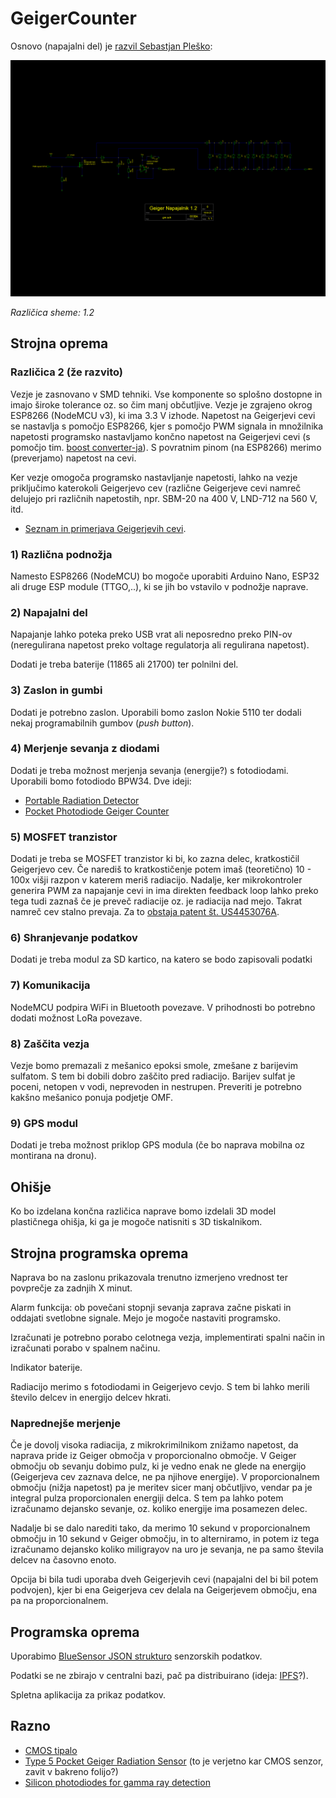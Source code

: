 # GeigerCounter

Osnovo (napajalni del) je [razvil Sebastjan Pleško](http://seba.eu.org/public/geiger/):

![Geiger Counter v. 1.2](GeigerCounter_v1_2.png)

*Različica sheme: 1.2*

## Strojna oprema

### Različica 2 (že razvito)

Vezje je zasnovano v SMD tehniki. Vse komponente so splošno dostopne in imajo široke tolerance oz. so čim manj občutljive. Vezje je zgrajeno okrog ESP8266 (NodeMCU v3), ki ima 3.3 V izhode. Napetost na Geigerjevi cevi se nastavlja s pomočjo ESP8266, kjer s pomočjo PWM signala in množilnika napetosti programsko nastavljamo končno napetost na Geigerjevi cevi (s pomočjo tim. [boost converter-ja](https://en.wikipedia.org/wiki/Boost_converter)). S povratnim pinom (na ESP8266) merimo (preverjamo) napetost na cevi.

Ker vezje omogoča programsko nastavljanje napetosti, lahko na vezje priključimo katerokoli Geigerjevo cev (različne Geigerjeve cevi namreč delujejo pri različnih napetostih, npr. SBM-20 na 400 V, LND-712 na 560 V, itd.
 
 - [Seznam in primerjava Geigerjevih cevi](https://sites.google.com/site/diygeigercounter/technical/gm-tubes-supported?authuser=0).


### 1) Različna podnožja
Namesto ESP8266 (NodeMCU) bo mogoče uporabiti Arduino Nano, ESP32 ali druge ESP module (TTGO,..), ki se jih bo vstavilo v podnožje naprave.

### 2) Napajalni del
Napajanje lahko poteka preko USB vrat ali neposredno preko PIN-ov (neregulirana napetost preko voltage regulatorja ali  regulirana napetost).

Dodati je treba baterije (11865 ali 21700) ter polnilni del.

### 3) Zaslon in gumbi
Dodati je potrebno zaslon. Uporabili bomo zaslon Nokie 5110 ter dodali nekaj programabilnih gumbov (*push button*).

### 4) Merjenje sevanja z diodami
Dodati je treba možnost merjenja sevanja (energije?) s fotodiodami. Uporabili bomo fotodiodo BPW34. Dve ideji:
 - [Portable Radiation Detector](https://www.instructables.com/id/Radiation-Detector/)
 - [Pocket Photodiode Geiger Counter](https://www.instructables.com/id/Pocket-Photodiode-Geiger-Counter/)

### 5) MOSFET tranzistor
Dodati je treba se MOSFET tranzistor ki bi, ko zazna delec, kratkostičil Geigerjevo cev. Če narediš to kratkostičenje potem imaš (teoretično) 10 - 100x višji razpon v katerem meriš radiacijo. Nadalje, ker mikrokontroler generira PWM za napajanje cevi in ima direkten feedback loop lahko preko tega tudi zaznaš če je preveč radiacije oz. je radiacija nad mejo. Takrat namreč cev stalno prevaja. Za to [obstaja patent št. US4453076A](https://patentimages.storage.googleapis.com/74/59/dc/d22516a8492bd9/US4453076.pdf).

### 6) Shranjevanje podatkov
Dodati je treba modul za SD kartico, na katero se bodo zapisovali podatki

### 7) Komunikacija
NodeMCU podpira WiFi in Bluetooth povezave. V prihodnosti bo potrebno dodati možnost LoRa povezave.

### 8) Zaščita vezja
Vezje bomo premazali z mešanico epoksi smole, zmešane z barijevim sulfatom. S tem bi dobili dobro zaščito pred radiacijo. Barijev sulfat je poceni, netopen v vodi, neprevoden in nestrupen. Preveriti je potrebno kakšno mešanico ponuja podjetje OMF.

### 9) GPS modul
Dodati je treba možnost priklop GPS modula (če bo naprava mobilna oz montirana na dronu).

## Ohišje
Ko bo izdelana končna različica naprave bomo izdelali 3D model plastičnega ohišja, ki ga je mogoče natisniti s 3D tiskalnikom.

## Strojna programska oprema
Naprava bo na zaslonu prikazovala trenutno izmerjeno vrednost ter povprečje za zadnjih X minut.

Alarm funkcija: ob povečani stopnji sevanja zaprava začne piskati in oddajati svetlobne signale. Mejo je mogoče nastaviti programsko.

Izračunati je potrebno porabo celotnega vezja, implementirati spalni način in izračunati porabo v spalnem načinu.

Indikator baterije.

Radiacijo merimo s fotodiodami in Geigerjevo cevjo. S tem bi lahko merili število delcev in energijo delcev hkrati.

### Naprednejše merjenje 
Če je dovolj visoka radiacija, z mikrokrimilnikom znižamo napetost, da naprava pride iz Geiger območja v proporcionalno območje. V Geiger območju ob sevanju dobimo pulz, ki je vedno enak ne glede na energijo (Geigerjeva cev zaznava delce, ne pa njihove energije). V proporcionalnem območju (nižja napetost) pa je meritev sicer manj občutljivo, vendar pa je integral pulza proporcionalen energiji delca. S tem pa lahko potem izračunamo dejansko sevanje, oz. koliko energije ima posamezen delec.

Nadalje bi se dalo narediti tako, da merimo 10 sekund v proporcionalnem območju in 10 sekund v Geiger območju, in to alterniramo, in potem iz tega izračunamo dejansko koliko miligrayov na uro je sevanja, ne pa samo števila delcev na časovno enoto.

Opcija bi bila tudi uporaba dveh Geigerjevih cevi (napajalni del bi bil potem podvojen), kjer bi ena Geigerjeva cev delala na Geigerjevem območju, ena pa na proporcionalnem.

## Programska oprema
Uporabimo [BlueSensor JSON strukturo](https://github.com/MatejKovacic/BlueSensor#our-json-format) senzorskih podatkov. 

Podatki se ne zbirajo v centralni bazi, pač pa distribuirano (ideja: [IPFS](https://ipfs.io/)?).

Spletna aplikacija za prikaz podatkov.


## Razno
 - [CMOS tipalo](https://hackaday.com/2012/01/15/turn-your-camera-phone-into-a-geiger-counter/)
 - [Type 5 Pocket Geiger Radiation Sensor](https://www.sparkfun.com/products/14209) (to je verjetno kar CMOS senzor, zavit v bakreno folijo?)
 - [Silicon photodiodes for gamma ray detection](http://www.terezakis.me/wp-content/uploads//2014/02/gamma-ray-detection_0.pdf)
